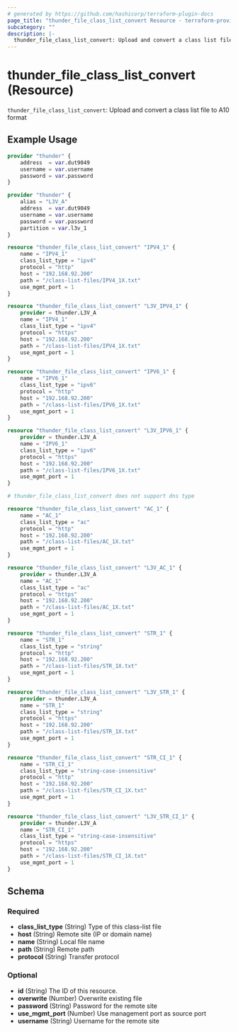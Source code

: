 ```yaml
---
# generated by https://github.com/hashicorp/terraform-plugin-docs
page_title: "thunder_file_class_list_convert Resource - terraform-provider-thunder"
subcategory: ""
description: |-
  thunder_file_class_list_convert: Upload and convert a class list file to A10 format
---
```


# thunder_file_class_list_convert (Resource)

`thunder_file_class_list_convert`: Upload and convert a class list file to A10 format

## Example Usage

```terraform
provider "thunder" {
    address  = var.dut9049
    username = var.username
    password = var.password
}

provider "thunder" {
    alias = "L3V_A"
    address  = var.dut9049
    username = var.username
    password = var.password
    partition = var.l3v_1
}

resource "thunder_file_class_list_convert" "IPV4_1" {
    name = "IPV4_1"
    class_list_type = "ipv4"
    protocol = "http"
    host = "192.168.92.200"
    path = "/class-list-files/IPV4_1X.txt"
    use_mgmt_port = 1
}

resource "thunder_file_class_list_convert" "L3V_IPV4_1" {
    provider = thunder.L3V_A
    name = "IPV4_1"
    class_list_type = "ipv4"
    protocol = "https"
    host = "192.168.92.200"
    path = "/class-list-files/IPV4_1X.txt"
    use_mgmt_port = 1
}

resource "thunder_file_class_list_convert" "IPV6_1" {
    name = "IPV6_1"
    class_list_type = "ipv6"
    protocol = "http"
    host = "192.168.92.200"
    path = "/class-list-files/IPV6_1X.txt"
    use_mgmt_port = 1
}

resource "thunder_file_class_list_convert" "L3V_IPV6_1" {
    provider = thunder.L3V_A
    name = "IPV6_1"
    class_list_type = "ipv6"
    protocol = "https"
    host = "192.168.92.200"
    path = "/class-list-files/IPV6_1X.txt"
    use_mgmt_port = 1
}

# thunder_file_class_list_convert does not support dns type

resource "thunder_file_class_list_convert" "AC_1" {
    name = "AC_1"
    class_list_type = "ac"
    protocol = "http"
    host = "192.168.92.200"
    path = "/class-list-files/AC_1X.txt"
    use_mgmt_port = 1
}

resource "thunder_file_class_list_convert" "L3V_AC_1" {
    provider = thunder.L3V_A
    name = "AC_1"
    class_list_type = "ac"
    protocol = "https"
    host = "192.168.92.200"
    path = "/class-list-files/AC_1X.txt"
    use_mgmt_port = 1
}

resource "thunder_file_class_list_convert" "STR_1" {
    name = "STR_1"
    class_list_type = "string"
    protocol = "http"
    host = "192.168.92.200"
    path = "/class-list-files/STR_1X.txt"
    use_mgmt_port = 1
}

resource "thunder_file_class_list_convert" "L3V_STR_1" {
    provider = thunder.L3V_A
    name = "STR_1"
    class_list_type = "string"
    protocol = "https"
    host = "192.168.92.200"
    path = "/class-list-files/STR_1X.txt"
    use_mgmt_port = 1
}

resource "thunder_file_class_list_convert" "STR_CI_1" {
    name = "STR_CI_1"
    class_list_type = "string-case-insensitive"
    protocol = "http"
    host = "192.168.92.200"
    path = "/class-list-files/STR_CI_1X.txt"
    use_mgmt_port = 1
}

resource "thunder_file_class_list_convert" "L3V_STR_CI_1" {
    provider = thunder.L3V_A
    name = "STR_CI_1"
    class_list_type = "string-case-insensitive"
    protocol = "https"
    host = "192.168.92.200"
    path = "/class-list-files/STR_CI_1X.txt"
    use_mgmt_port = 1
}
```

<!-- schema generated by tfplugindocs -->
## Schema

### Required

- **class_list_type** (String) Type of this class-list file
- **host** (String) Remote site (IP or domain name)
- **name** (String) Local file name
- **path** (String) Remote path
- **protocol** (String) Transfer protocol

### Optional

- **id** (String) The ID of this resource.
- **overwrite** (Number) Overwrite existing file
- **password** (String) Password for the remote site
- **use_mgmt_port** (Number) Use management port as source port
- **username** (String) Username for the remote site


